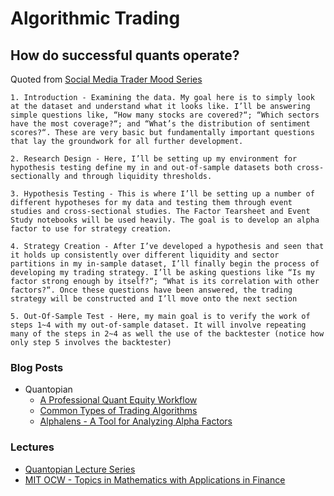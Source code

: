 # Algorithmic Trading

## How do successful quants operate?

Quoted from [Social Media Trader Mood Series](https://www.quantopian.com/posts/the-social-media-trader-mood-series-introduction)

```
1. Introduction - Examining the data. My goal here is to simply look at the dataset and understand what it looks like. I’ll be answering simple questions like, “How many stocks are covered?“; “Which sectors have the most coverage?“; and “What’s the distribution of sentiment scores?“. These are very basic but fundamentally important questions that lay the groundwork for all further development.

2. Research Design - Here, I’ll be setting up my environment for hypothesis testing define my in and out-of-sample datasets both cross-sectionally and through liquidity thresholds.

3. Hypothesis Testing - This is where I’ll be setting up a number of different hypotheses for my data and testing them through event studies and cross-sectional studies. The Factor Tearsheet and Event Study notebooks will be used heavily. The goal is to develop an alpha factor to use for strategy creation.

4. Strategy Creation - After I’ve developed a hypothesis and seen that it holds up consistently over different liquidity and sector partitions in my in-sample dataset, I’ll finally begin the process of developing my trading strategy. I’ll be asking questions like “Is my factor strong enough by itself?“; “What is its correlation with other factors?“. Once these questions have been answered, the trading strategy will be constructed and I’ll move onto the next section

5. Out-Of-Sample Test - Here, my main goal is to verify the work of steps 1~4 with my out-of-sample dataset. It will involve repeating many of the steps in 2~4 as well the use of the backtester (notice how only step 5 involves the backtester)
```

### Blog Posts

- Quantopian
  - [A Professional Quant Equity Workflow](https://blog.quantopian.com/a-professional-quant-equity-workflow/)
  - [Common Types of Trading Algorithms](https://blog.quantopian.com/common-types-of-trading-algorithms/)
  - [Alphalens - A Tool for Analyzing Alpha Factors](https://www.quantopian.com/posts/alphalens-a-new-tool-for-analyzing-alpha-factors)

### Lectures

- [Quantopian Lecture Series](https://www.quantopian.com/lectures)
- [MIT OCW - Topics in Mathematics with Applications in Finance](https://ocw.mit.edu/courses/mathematics/18-s096-topics-in-mathematics-with-applications-in-finance-fall-2013/)
